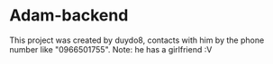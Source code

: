 # Adam-backend
This project was created by duydo8, contacts with him by the phone number like "0966501755". Note: he has a girlfriend :V
